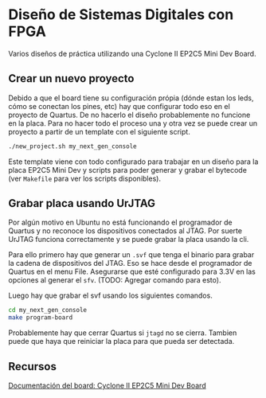# Diseño de Sistemas Digitales con FPGA

Varios diseños de práctica utilizando una Cyclone II EP2C5 Mini Dev Board.

## Crear un nuevo proyecto

Debido a que el board tiene su configuración própia (dónde estan los leds, cómo
se conectan los pines, etc) hay que configurar todo eso en el proyecto de
Quartus. De no hacerlo el diseño probablemente no funcione en la placa. Para no
hacer todo el proceso una y otra vez se puede crear un proyecto a partir de un
template con el siguiente script.

```bash
./new_project.sh my_next_gen_console
```

Este template viene con todo configurado para trabajar en un diseño para la
placa EP2C5 Mini Dev y scripts para poder generar y grabar el bytecode (ver
`Makefile` para ver los scripts disponibles).


## Grabar placa usando UrJTAG

Por algún motivo en Ubuntu no está funcionando el programador de Quartus y no
reconoce los dispositivos conectados al JTAG. Por suerte UrJTAG funciona
correctamente y se puede grabar la placa usando la cli.

Para ello primero hay que generar un `.svf` que tenga el binario para grabar la
cadena de dispositivos del JTAG. Eso se hace desde el programador de Quartus en
el menu File. Asegurarse que esté configurado para 3.3V en las opciones al
generar el `sfv`.  (TODO: Agregar comando para esto).

Luego hay que grabar el svf usando los siguientes comandos.

```bash
cd my_next_gen_console
make program-board
```

Probablemente hay que cerrar Quartus si `jtagd` no se cierra. Tambien puede que
haya que reiniciar la placa para que pueda ser detectada.


## Recursos

[Documentación del board: Cyclone II EP2C5 Mini Dev Board](http://land-boards.com/blwiki/index.php?title=Cyclone_II_EP2C5_Mini_Dev_Board)

